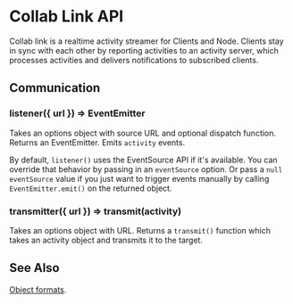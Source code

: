 # Collab Link API

Collab link is a realtime activity streamer for Clients and Node. Clients stay in sync with each other by reporting activities to an activity server, which processes activities and delivers notifications to subscribed clients.


## Communication

### listener({ url }) => EventEmitter

Takes an options object with source URL and optional dispatch function. Returns an EventEmitter. Emits `activity` events.

By default, `listener()` uses the EventSource API if it's available. You can override that behavior by passing in an `eventSource` option. Or pass a `null` `eventSource` value if you just want to trigger events manually by calling `EventEmitter.emit()` on the returned object.


### transmitter({ url }) => transmit(activity)

Takes an options object with URL. Returns a `transmit()` function which takes an activity object and transmits it to the target.


## See Also

[Object formats](https://github.com/ericelliott/collab-link/blob/master/docs/future/activity-formats.md).
